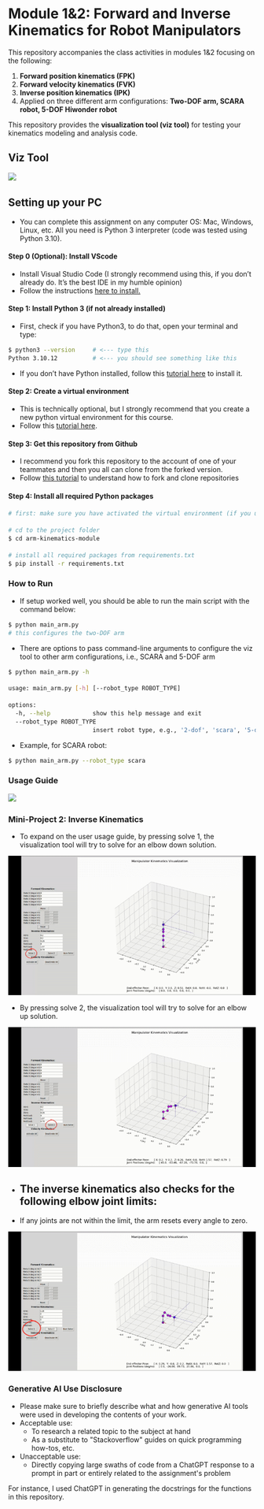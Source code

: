 # Module 1&2: Forward and Inverse Kinematics for Robot Manipulators

This repository accompanies the class activities in modules 1&2 focusing on the following:
1. **Forward position kinematics (FPK)**
2. **Forward velocity kinematics (FVK)**
3. **Inverse position kinematics (IPK)**
4. Applied on three different arm configurations: **Two-DOF arm, SCARA robot, 5-DOF Hiwonder robot**

This repository provides the **visualization tool (viz tool)** for testing your kinematics modeling and analysis code.

## Viz Tool

<img src = "media/FPK.png">

## Setting up your PC

- You can complete this assignment on any computer OS: Mac, Windows, Linux, etc. All you need is Python 3 interpreter (code was tested using Python 3.10).

#### Step 0 (Optional): Install VScode
- Install Visual Studio Code (I strongly recommend using this, if you don’t already do. It’s the best IDE in my humble opinion)
- Follow the instructions [here to install.](https://code.visualstudio.com/download)



#### Step 1: Install Python 3 (if not already installed)
- First, check if you have Python3, to do that, open your terminal and type:
```bash
$ python3 --version     # <--- type this
Python 3.10.12          # <--- you should see something like this
```
- If you don’t have Python installed, follow this [tutorial here](https://realpython.com/installing-python/) to install it.


#### Step 2: Create a virtual environment
- This is technically optional, but I strongly recommend that you create a new python virtual environment for this course.
- Follow this [tutorial here](https://docs.python.org/3/tutorial/venv.html).


#### Step 3: Get this repository from Github
- I recommend you fork this repository to the account of one of your teammates and then you all can clone from the forked version.
- Follow [this tutorial](https://ftc-docs.firstinspires.org/en/latest/programming_resources/tutorial_specific/android_studio/fork_and_clone_github_repository/Fork-and-Clone-From-GitHub.html) to understand how to fork and clone repositories


#### Step 4: Install all required Python packages
```bash
# first: make sure you have activated the virtual environment (if you used one). See step 2 tutorial

# cd to the project folder
$ cd arm-kinematics-module

# install all required packages from requirements.txt
$ pip install -r requirements.txt
```


### How to Run

- If setup worked well, you should be able to run the main script with the command below:
``` bash
$ python main_arm.py 
# this configures the two-DOF arm
```

- There are options to pass command-line arguments to configure the viz tool to other arm configurations, i.e., SCARA and 5-DOF arm

``` bash
$ python main_arm.py -h

usage: main_arm.py [-h] [--robot_type ROBOT_TYPE] 

options:
  -h, --help            show this help message and exit
  --robot_type ROBOT_TYPE
                        insert robot type, e.g., '2-dof', 'scara', '5-dof'
```
- Example, for SCARA robot:
```bash
$ python main_arm.py --robot_type scara
```

### Usage Guide

<img src = "media/arm-kinematics-viz-tool.png">


### Mini-Project 2: Inverse Kinematics

- To expand on the user usage guide, by pressing solve 1, the visualization tool will try to solve for an elbow down solution.

<img src = "media/elbow_down_gif.gif">

- By pressing solve 2, the visualization tool will try to solve for an elbow up solution.

<img src = "media/elbow_up_gif.gif">

- The inverse kinematics also checks for the following elbow joint limits:
    - 
- If any joints are not within the limit, the arm resets every angle to zero.

<img src = "media/enforce_joint_limit.gif">


### Generative AI Use Disclosure
- Please make sure to briefly describe what and how generative AI tools were used in developing the contents of your work.
- Acceptable use:
    - To research a related topic to the subject at hand
    - As a substitute to "Stackoverflow" guides on quick programming how-tos, etc.
- Unacceptable use:
    - Directly copying large swaths of code from a ChatGPT response to a prompt in part or entirely related to the assignment's problem

For instance, I used ChatGPT in generating the docstrings for the functions in this repository.

